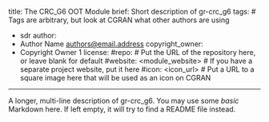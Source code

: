 title: The CRC_G6 OOT Module
brief: Short description of gr-crc_g6
tags: # Tags are arbitrary, but look at CGRAN what other authors are using
  - sdr
author:
  - Author Name <authors@email.address>
copyright_owner:
  - Copyright Owner 1
license:
#repo: # Put the URL of the repository here, or leave blank for default
#website: <module_website> # If you have a separate project website, put it here
#icon: <icon_url> # Put a URL to a square image here that will be used as an icon on CGRAN
---
A longer, multi-line description of gr-crc_g6.
You may use some *basic* Markdown here.
If left empty, it will try to find a README file instead.
